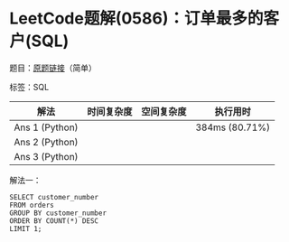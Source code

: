 # LeetCode题解(0586)：订单最多的客户(SQL)

题目：[原题链接](https://leetcode-cn.com/problems/customer-placing-the-largest-number-of-orders/)（简单）

标签：SQL

| 解法           | 时间复杂度 | 空间复杂度 | 执行用时       |
| -------------- | ---------- | ---------- | -------------- |
| Ans 1 (Python) |            |            | 384ms (80.71%) |
| Ans 2 (Python) |            |            |                |
| Ans 3 (Python) |            |            |                |

解法一：

```mysql
SELECT customer_number
FROM orders
GROUP BY customer_number
ORDER BY COUNT(*) DESC
LIMIT 1;
```